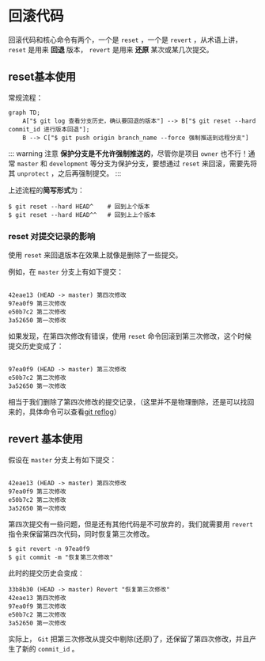 # 回滚代码

回滚代码和核心命令有两个，一个是 `reset` ，一个是 `revert` ，从术语上讲， `reset` 是用来 **回退** 版本， `revert` 是用来 **还原** 某次或某几次提交。

## reset基本使用

常规流程：

```mermaid
graph TD;
    A["$ git log 查看分支历史，确认要回退的版本"] --> B["$ git reset --hard commit_id 进行版本回退"];
    B --> C["$ git push origin branch_name --force 强制推送到远程分支"]
```

::: warning 注意
 **保护分支是不允许强制推送的**，尽管你是项目 `owner` 也不行！通常 `master` 和 `development` 等分支为保护分支，要想通过 `reset` 来回滚，需要先将其 `unprotect` ，之后再强制提交。
:::

上述流程的**简写形式**为：

```shell
$ git reset --hard HEAD^    # 回到上个版本
$ git reset --hard HEAD^^   # 回到上上个版本
```

### reset 对提交记录的影响

使用 `reset` 来回退版本在效果上就像是删除了一些提交。

例如，在 `master` 分支上有如下提交：

```

42eae13 (HEAD -> master) 第四次修改
97ea0f9 第三次修改
e50b7c2 第二次修改
3a52650 第一次修改
```

如果发现，在第四次修改有错误，使用 `reset` 命令回滚到第三次修改，这个时候提交历史变成了：

```

97ea0f9 (HEAD -> master) 第三次修改
e50b7c2 第二次修改
3a52650 第一次修改
```

相当于我们删除了第四次修改的提交记录，（这里并不是物理删除，还是可以找回来的，具体命令可以查看[git reflog](./reflog.md)）

## revert 基本使用

假设在 `master` 分支上有如下提交：

```

42eae13 (HEAD -> master) 第四次修改
97ea0f9 第三次修改
e50b7c2 第二次修改
3a52650 第一次修改
```

第四次提交有一些问题，但是还有其他代码是不可放弃的，我们就需要用 `revert` 指令来保留第四次代码，同时恢复第三次修改。

```shell
$ git revert -n 97ea0f9
$ git commit -m "恢复第三次修改"
```

此时的提交历史会变成：

```shell
33b8b30 (HEAD -> master) Revert "恢复第三次修改"
42eae13 第四次修改
97ea0f9 第三次修改
e50b7c2 第二次修改
3a52650 第一次修改
```

实际上， `Git` 把第三次修改从提交中剔除(还原)了，还保留了第四次修改，并且产生了新的 `commit_id` 。
